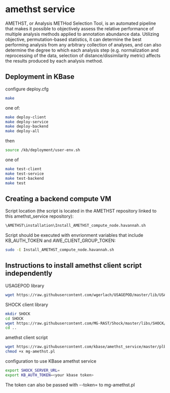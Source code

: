 amethst service
===============

AMETHST, or Analysis METHod Selection Tool, is an automated pipeline that makes it possible to objectively assess the relative performance of multiple analysis methods applied to annotation abundance data. Utilizing objective, permutation-based statistics, it can determine the best performing analysis from any arbitrary collection of analyses, and can also determine the degree to which each analysis step (e.g. normalization and reprocessing of the data, selection of distance/dissimilarity metric) affects the results produced by each analysis method.




Deployment in KBase
-------------------

configure deploy.cfg


```bash
make
```

one of:
```bash
make deploy-client
make deploy-service
make deploy-backend
make deploy-all
```

then
```bash
source /kb/deployment/user-env.sh
```

one of
```bash
make test-client
make test-service
make test-backend
make test
```

Creating a backend compute VM
-----------------------------
Script location (the script is located in the AMETHST repository linked to this amethst_service repository):
```bash
\AMETHST\installation\Install_AMETHST_compute_node.havannah.sh
```

Script should be executed with envrionment variables that include KB_AUTH_TOKEN and AWE_CLIENT_GROUP_TOKEN:
```bash
sudo -E Install_AMETHST_compute_node.havannah.sh
```


Instructions to install amethst client script independently
-----------------------------------------------------------

USAGEPOD library

```bash
wget https://raw.githubusercontent.com/wgerlach/USAGEPOD/master/lib/USAGEPOD.pm
```

SHOCK client library

```bash
mkdir SHOCK
cd SHOCK
wget https://raw.githubusercontent.com/MG-RAST/Shock/master/libs/SHOCK/Client.pm
cd ..
```

amethst client script

```bash
wget https://raw.githubusercontent.com/kbase/amethst_service/master/plbin/mg-amethst.pl
chmod +x mg-amethst.pl
```

configuration to use KBase amethst service

```bash
export SHOCK_SERVER_URL=
export KB_AUTH_TOKEN=<your kbase token>
```

The token can also be passed with --token=<token> to mg-amethst.pl
